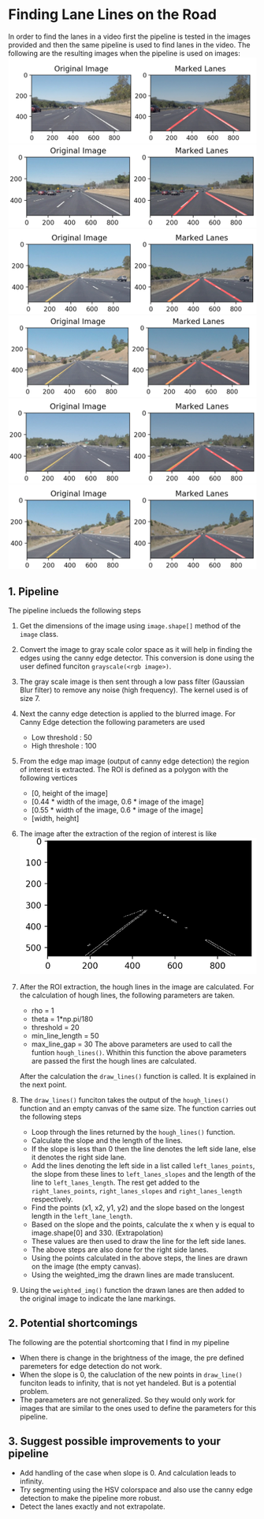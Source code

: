 # **Finding Lane Lines on the Road** 
In order to find the lanes in a video first the pipeline is tested in the images provided and then the same pipeline is used to find lanes in the video.
The following are the resulting images when the pipeline is used on images:
![Result 1][image1]
![Result 2][image2]
![Result 3][image3]
![Result 4][image4]
![Result 5][image5]
![Result 6][image6]

## 1. Pipeline
The pipeline inclueds the following steps
1. Get the dimensions of the image using `image.shape[]` method of the `image` class.
2. Convert the image to gray scale color space as it will help in finding the edges using the canny edge detector. This conversion is done using the user defined funciton `grayscale(<rgb image>)`.
3. The gray scale image is then sent through a low pass filter (Gaussian Blur filter) to remove any noise (high frequency). The kernel used is of size 7.
4. Next the canny edge detection is applied to the blurred image. For Canny Edge detection the following parameters are used
    - Low threshold : 50
    - High threshole : 100
5. From the edge map image (output of canny edge detection) the region of interest is extracted. The ROI is defined as a polygon with the following vertices
    - [0, height of the image]
    - [0.44 * width of the image, 0.6 * image of the image]
    - [0.55 * width of the image, 0.6 * image of the image]
    - [width, height]
6. The image after the extraction of the region of interest is like
    ![ROI Image][image7]
7. After the ROI extraction, the hough lines in the image are calculated. For the calculation of hough lines, the following parameters are taken.
    - rho = 1 
    - theta = 1*np.pi/180
    - threshold = 20
    - min_line_length = 50
    - max_line_gap = 30
    The above parameters are used to call the funtion `hough_lines()`. Whithin this function the above parameters are passed the first the hough lines are calculated.

    After the calculation the `draw_lines()` function is called. It is explained in the next point.
8. The `draw_lines()` funciton takes the output of the `hough_lines()` function and an empty canvas of the same size. The function carries out the following steps
    - Loop through the lines returned by the `hough_lines()` function.
    - Calculate the slope and the length of the lines.
    - If the slope is less than 0 then the line denotes the left side lane, else it denotes the right side lane.
    - Add the lines denoting the left side in a list called `left_lanes_points`, the slope from these lines to `left_lanes_slopes` and the length of the line to `left_lanes_length`. The rest get added to the `right_lanes_points`, `right_lanes_slopes` and `right_lanes_length` respectively.
    - Find the points (x1, x2, y1, y2) and the slope based on the longest length in the `left_lane_length`.
    - Based on the slope and the points, calculate the x when y is equal to image.shape[0] and 330. (Extrapolation)
    - These values are then used to draw the line for the left side lanes.
    - The above steps are also done for the right side lanes.
    - Using the points calculated in the above steps, the lines are drawn on the image (the empty canvas).
    - Using the weighted_img the drawn lines are made translucent.
9. Using the `weighted_img()` function the drawn lanes are then added to the original image to indicate the lane markings.

## 2. Potential shortcomings
The following are the potential shortcoming that I find in my pipeline
- When there is change in the brightness of the image, the pre defined paremeters for edge detection do not work.
- When the slope is 0, the caluclation of the new points in `draw_line()` funciton leads to infinity, that is not yet handeled. But is a potential problem.
- The pareameters are not generalized. So they would only work for images that are similar to the ones used to define the parameters for this pipeline.

## 3. Suggest possible improvements to your pipeline
- Add handling of the case when slope is 0. And calculation leads to infinity.
- Try segmenting using the HSV colorspace and also use the canny edge detection to make the pipeline more robust.
- Detect the lanes exactly and not extrapolate.


<!--- Links to the images -->
[image1]: ./results/1.png
[image2]: ./results/2.png
[image3]: ./results/3.png
[image4]: ./results/4.png
[image5]: ./results/5.png
[image6]: ./results/6.png
[image7]: ./results/7.png
